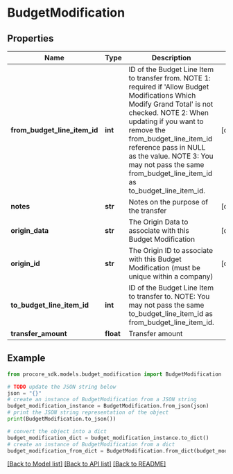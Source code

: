 # BudgetModification


## Properties

Name | Type | Description | Notes
------------ | ------------- | ------------- | -------------
**from_budget_line_item_id** | **int** | ID of the Budget Line Item to transfer from. NOTE 1: required if &#39;Allow Budget Modifications Which Modify Grand Total&#39; is not checked. NOTE 2: When updating if you want to remove the from_budget_line_item_id reference pass in NULL as the value. NOTE 3: You may not pass the same from_budget_line_item_id as to_budget_line_item_id. | [optional] 
**notes** | **str** | Notes on the purpose of the transfer | [optional] 
**origin_data** | **str** | The Origin Data to associate with this Budget Modification | [optional] 
**origin_id** | **str** | The Origin ID to associate with this Budget Modification (must be unique within a company) | [optional] 
**to_budget_line_item_id** | **int** | ID of the Budget Line Item to transfer to. NOTE: You may not pass the same to_budget_line_item_id as from_budget_line_item_id. | 
**transfer_amount** | **float** | Transfer amount | 

## Example

```python
from procore_sdk.models.budget_modification import BudgetModification

# TODO update the JSON string below
json = "{}"
# create an instance of BudgetModification from a JSON string
budget_modification_instance = BudgetModification.from_json(json)
# print the JSON string representation of the object
print(BudgetModification.to_json())

# convert the object into a dict
budget_modification_dict = budget_modification_instance.to_dict()
# create an instance of BudgetModification from a dict
budget_modification_from_dict = BudgetModification.from_dict(budget_modification_dict)
```
[[Back to Model list]](../README.md#documentation-for-models) [[Back to API list]](../README.md#documentation-for-api-endpoints) [[Back to README]](../README.md)


